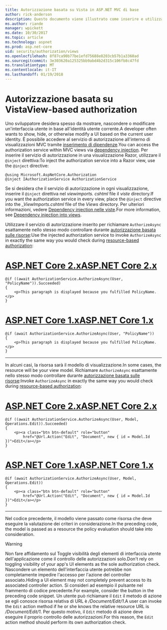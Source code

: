 ```yaml
---
title: Autorizzazione basata su Vista in ASP.NET MVC di base
author: rick-anderson
description: Questo documento viene illustrato come inserire e utilizzare il servizio di autorizzazione all'interno di una visualizzazione Razor di ASP.NET Core.
ms.author: riande
manager: wpickett
ms.date: 10/30/2017
ms.topic: article
ms.technology: aspnet
ms.prod: asp.net-core
uid: security/authorization/views
ms.openlocfilehash: 8f87ca90b77be1efd75688e8203cb57b1a3360ad
ms.sourcegitcommit: 3e303620a125325bb9abd4b2d315c106fb8c47fd
ms.translationtype: MT
ms.contentlocale: it-IT
ms.lasthandoff: 01/19/2018
---
```

# <a name="view-based-authorization"></a><span data-ttu-id="f98f9-103">Autorizzazione basata su Vista</span><span class="sxs-lookup"><span data-stu-id="f98f9-103">View-based authorization</span></span>

<span data-ttu-id="f98f9-104">Uno sviluppatore desidera spesso da mostrare, nascondere o modificare un'interfaccia utente in base all'identità utente corrente.</span><span class="sxs-lookup"><span data-stu-id="f98f9-104">A developer often wants to show, hide, or otherwise modify a UI based on the current user identity.</span></span> <span data-ttu-id="f98f9-105">È possibile accedere al servizio di autorizzazione all'interno di visualizzazioni MVC tramite [inserimento di dipendenze](xref:fundamentals/dependency-injection#fundamentals-dependency-injection).</span><span class="sxs-lookup"><span data-stu-id="f98f9-105">You can access the authorization service within MVC views via [dependency injection](xref:fundamentals/dependency-injection#fundamentals-dependency-injection).</span></span> <span data-ttu-id="f98f9-106">Per inserire il servizio di autorizzazione in una visualizzazione Razor, utilizzare il `@inject` direttiva:</span><span class="sxs-lookup"><span data-stu-id="f98f9-106">To inject the authorization service into a Razor view, use the `@inject` directive:</span></span>

```cshtml
@using Microsoft.AspNetCore.Authorization
@inject IAuthorizationService AuthorizationService
```

<span data-ttu-id="f98f9-107">Se si desidera che il servizio di autorizzazione in ogni visualizzazione, inserire il `@inject` direttiva nel *viewimports. cshtml* file il *viste* directory.</span><span class="sxs-lookup"><span data-stu-id="f98f9-107">If you want the authorization service in every view, place the `@inject` directive into the *_ViewImports.cshtml* file of the *Views* directory.</span></span> <span data-ttu-id="f98f9-108">Per ulteriori informazioni, vedere [Dependency injection nelle viste](xref:mvc/views/dependency-injection).</span><span class="sxs-lookup"><span data-stu-id="f98f9-108">For more information, see [Dependency injection into views](xref:mvc/views/dependency-injection).</span></span>

<span data-ttu-id="f98f9-109">Utilizzare il servizio di autorizzazione inserito per richiamare `AuthorizeAsync` esattamente nello stesso modo controllare durante [autorizzazione basata sulle risorse](xref:security/authorization/resourcebased#security-authorization-resource-based-imperative):</span><span class="sxs-lookup"><span data-stu-id="f98f9-109">Use the injected authorization service to invoke `AuthorizeAsync` in exactly the same way you would check during [resource-based authorization](xref:security/authorization/resourcebased#security-authorization-resource-based-imperative):</span></span>

# <a name="aspnet-core-2xtabaspnetcore2x"></a>[<span data-ttu-id="f98f9-110">ASP.NET Core 2.x</span><span class="sxs-lookup"><span data-stu-id="f98f9-110">ASP.NET Core 2.x</span></span>](#tab/aspnetcore2x)

```cshtml
@if ((await AuthorizationService.AuthorizeAsync(User, "PolicyName")).Succeeded)
{
    <p>This paragraph is displayed because you fulfilled PolicyName.</p>
}
```

# <a name="aspnet-core-1xtabaspnetcore1x"></a>[<span data-ttu-id="f98f9-111">ASP.NET Core 1.x</span><span class="sxs-lookup"><span data-stu-id="f98f9-111">ASP.NET Core 1.x</span></span>](#tab/aspnetcore1x)

```cshtml
@if (await AuthorizationService.AuthorizeAsync(User, "PolicyName"))
{
    <p>This paragraph is displayed because you fulfilled PolicyName.</p>
}
```

---

<span data-ttu-id="f98f9-112">In alcuni casi, la risorsa sarà il modello di visualizzazione.</span><span class="sxs-lookup"><span data-stu-id="f98f9-112">In some cases, the resource will be your view model.</span></span> <span data-ttu-id="f98f9-113">Richiamare `AuthorizeAsync` esattamente nello stesso modo controllare durante [autorizzazione basata sulle risorse](xref:security/authorization/resourcebased#security-authorization-resource-based-imperative):</span><span class="sxs-lookup"><span data-stu-id="f98f9-113">Invoke `AuthorizeAsync` in exactly the same way you would check during [resource-based authorization](xref:security/authorization/resourcebased#security-authorization-resource-based-imperative):</span></span>

# <a name="aspnet-core-2xtabaspnetcore2x"></a>[<span data-ttu-id="f98f9-114">ASP.NET Core 2.x</span><span class="sxs-lookup"><span data-stu-id="f98f9-114">ASP.NET Core 2.x</span></span>](#tab/aspnetcore2x)

```cshtml
@if ((await AuthorizationService.AuthorizeAsync(User, Model, Operations.Edit)).Succeeded)
{
    <p><a class="btn btn-default" role="button"
        href="@Url.Action("Edit", "Document", new { id = Model.Id })">Edit</a></p>
}
```

# <a name="aspnet-core-1xtabaspnetcore1x"></a>[<span data-ttu-id="f98f9-115">ASP.NET Core 1.x</span><span class="sxs-lookup"><span data-stu-id="f98f9-115">ASP.NET Core 1.x</span></span>](#tab/aspnetcore1x)

```cshtml
@if (await AuthorizationService.AuthorizeAsync(User, Model, Operations.Edit))
{
    <p><a class="btn btn-default" role="button"
        href="@Url.Action("Edit", "Document", new { id = Model.Id })">Edit</a></p>
}
```

---

<span data-ttu-id="f98f9-116">Nel codice precedente, il modello viene passato come risorsa che deve eseguire la valutazione dei criteri in considerazione.</span><span class="sxs-lookup"><span data-stu-id="f98f9-116">In the preceding code, the model is passed as a resource the policy evaluation should take into consideration.</span></span>

> [!WARNING]
> <span data-ttu-id="f98f9-117">Non fare affidamento sul Toggle visibilità degli elementi di interfaccia utente dell'applicazione come il controllo delle autorizzazioni solo.</span><span class="sxs-lookup"><span data-stu-id="f98f9-117">Don't rely on toggling visibility of your app's UI elements as the sole authorization check.</span></span> <span data-ttu-id="f98f9-118">Nascondere un elemento dell'interfaccia utente potrebbe non completamente impedire l'accesso per l'azione del controller associato.</span><span class="sxs-lookup"><span data-stu-id="f98f9-118">Hiding a UI element may not completely prevent access to its associated controller action.</span></span> <span data-ttu-id="f98f9-119">Si consideri ad esempio il pulsante nel frammento di codice precedente.</span><span class="sxs-lookup"><span data-stu-id="f98f9-119">For example, consider the button in the preceding code snippet.</span></span> <span data-ttu-id="f98f9-120">Un utente può richiamare il `Edit` il metodo di azione se egli conosce risorsa relativa di URL è */Document/Edit/1*.</span><span class="sxs-lookup"><span data-stu-id="f98f9-120">A user can invoke the `Edit` action method if he or she knows the relative resource URL is */Document/Edit/1*.</span></span> <span data-ttu-id="f98f9-121">Per questo motivo, il `Edit` metodo di azione deve eseguire il proprio controllo delle autorizzazioni.</span><span class="sxs-lookup"><span data-stu-id="f98f9-121">For this reason, the `Edit` action method should perform its own authorization check.</span></span>
